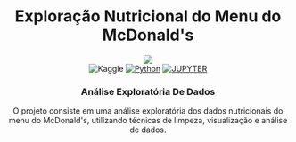 <div align="center">
    <h1>Exploração Nutricional do Menu do McDonald's</h1>
    
  <img src="https://github.com/user-attachments/assets/d8475086-aff3-4cd3-8c05-bccb22518fc6" />

  <div align="center">
        <img alt="Kaggle" src="https://img.shields.io/badge/Kaggle-20BEFF?style=for-the-badge&logo=Kaggle&logoColor=white" />
        <a href="#"><img alt="Python" src="https://img.shields.io/badge/Python-FFD43B?style=for-the-badge&logo=python&logoColor=blue"></a>
        <a href="#"><img alt="JUPYTER" src="https://img.shields.io/badge/Jupyter-F37626.svg?&style=for-the-badge&logo=Jupyter&logoColor=white"></a>
    </div>

<h3>Análise Exploratória De Dados</h3>

  <p>O projeto consiste em uma análise exploratória dos dados nutricionais do menu do McDonald's, utilizando técnicas de limpeza, visualização e análise de dados.</p>
  
</div>

